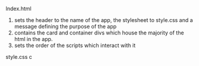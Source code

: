 Index.html
1. sets the header to the name of the app, the stylesheet to style.css
and a message defining the purpose of the app
2. contains the card and container divs which house the majority of the 
html in the app.
3. sets the order of the scripts which interact with it

style.css
c
